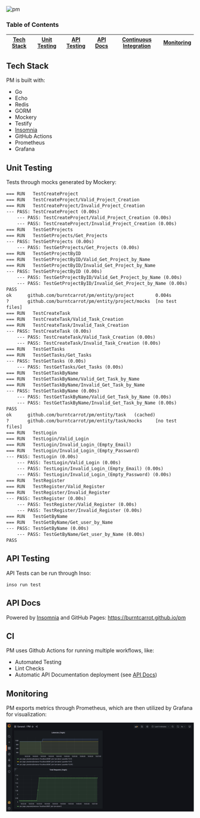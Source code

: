 ![pm](https://socialify.git.ci/burntcarrot/pm/image?description=1&descriptionEditable=PM%3A%20The%20project%20management%20tool%20%5BWIP%5D&font=Inter&logo=https%3A%2F%2Fwww.svgrepo.com%2Fshow%2F367972%2Fwaves-outline.svg&pattern=Solid&theme=Light)

### Table of Contents

| [Tech Stack](#tech-stack) | [Unit Testing](#unit-testing) | [API Testing](#api-testing) | [API Docs](#api-docs) | [Continuous Integration](#ci) | [Monitoring](#monitoring) |
| :-----------------------: | :---------------------------: | :---------------------------: | ----------------------------------- | --------------------------------------------- | ------------------------- |

## Tech Stack

PM is built with:

- Go
- Echo
- Redis
- GORM
- Mockery
- Testify
- [Insomnia](https://insomnia.rest/)
- GitHub Actions
- Prometheus
- Grafana

## Unit Testing

Tests through mocks generated by Mockery:

```
=== RUN   TestCreateProject
=== RUN   TestCreateProject/Valid_Project_Creation
=== RUN   TestCreateProject/Invalid_Project_Creation
--- PASS: TestCreateProject (0.00s)
    --- PASS: TestCreateProject/Valid_Project_Creation (0.00s)
    --- PASS: TestCreateProject/Invalid_Project_Creation (0.00s)
=== RUN   TestGetProjects
=== RUN   TestGetProjects/Get_Projects
--- PASS: TestGetProjects (0.00s)
    --- PASS: TestGetProjects/Get_Projects (0.00s)
=== RUN   TestGetProjectByID
=== RUN   TestGetProjectByID/Valid_Get_Project_by_Name
=== RUN   TestGetProjectByID/Invalid_Get_Project_by_Name
--- PASS: TestGetProjectByID (0.00s)
    --- PASS: TestGetProjectByID/Valid_Get_Project_by_Name (0.00s)
    --- PASS: TestGetProjectByID/Invalid_Get_Project_by_Name (0.00s)
PASS
ok      github.com/burntcarrot/pm/entity/project        0.004s
?       github.com/burntcarrot/pm/entity/project/mocks  [no test files]
=== RUN   TestCreateTask
=== RUN   TestCreateTask/Valid_Task_Creation
=== RUN   TestCreateTask/Invalid_Task_Creation
--- PASS: TestCreateTask (0.00s)
    --- PASS: TestCreateTask/Valid_Task_Creation (0.00s)
    --- PASS: TestCreateTask/Invalid_Task_Creation (0.00s)
=== RUN   TestGetTasks
=== RUN   TestGetTasks/Get_Tasks
--- PASS: TestGetTasks (0.00s)
    --- PASS: TestGetTasks/Get_Tasks (0.00s)
=== RUN   TestGetTaskByName
=== RUN   TestGetTaskByName/Valid_Get_Task_by_Name
=== RUN   TestGetTaskByName/Invalid_Get_Task_by_Name
--- PASS: TestGetTaskByName (0.00s)
    --- PASS: TestGetTaskByName/Valid_Get_Task_by_Name (0.00s)
    --- PASS: TestGetTaskByName/Invalid_Get_Task_by_Name (0.00s)
PASS
ok      github.com/burntcarrot/pm/entity/task   (cached)
?       github.com/burntcarrot/pm/entity/task/mocks     [no test files]
=== RUN   TestLogin
=== RUN   TestLogin/Valid_Login
=== RUN   TestLogin/Invalid_Login_(Empty_Email)
=== RUN   TestLogin/Invalid_Login_(Empty_Password)
--- PASS: TestLogin (0.00s)
    --- PASS: TestLogin/Valid_Login (0.00s)
    --- PASS: TestLogin/Invalid_Login_(Empty_Email) (0.00s)
    --- PASS: TestLogin/Invalid_Login_(Empty_Password) (0.00s)
=== RUN   TestRegister
=== RUN   TestRegister/Valid_Register
=== RUN   TestRegister/Invalid_Register
--- PASS: TestRegister (0.00s)
    --- PASS: TestRegister/Valid_Register (0.00s)
    --- PASS: TestRegister/Invalid_Register (0.00s)
=== RUN   TestGetByName
=== RUN   TestGetByName/Get_user_by_Name
--- PASS: TestGetByName (0.00s)
    --- PASS: TestGetByName/Get_user_by_Name (0.00s)
PASS
```

## API Testing

API Tests can be run through Inso:

```
inso run test
```

## API Docs

Powered by [Insomnia](https://insomnia.rest/) and GitHub Pages: https://burntcarrot.github.io/pm

## CI

PM uses Github Actions for running multiple workflows, like:
- Automated Testing
- Lint Checks
- Automatic API Documentation deployment (see [API Docs](#api-docs))

## Monitoring

PM exports metrics through Prometheus, which are then utilized by Grafana for visualization:

![Grafana Dashboard](static/pm-grafana.png)
